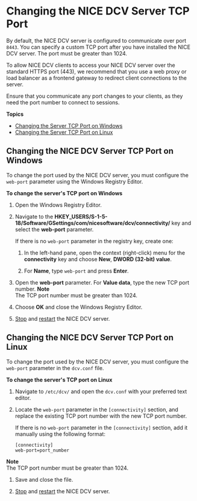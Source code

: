 # Changing the NICE DCV Server TCP Port<a name="manage-port"></a>

By default, the NICE DCV server is configured to communicate over port `8443`\. You can specify a custom TCP port after you have installed the NICE DCV server\. The port must be greater than 1024\.

To allow NICE DCV clients to access your NICE DCV server over the standard HTTPS port \(443\), we recommend that you use a web proxy or load balancer as a frontend gateway to redirect client connections to the server\.

Ensure that you communicate any port changes to your clients, as they need the port number to connect to sessions\.

**Topics**
+ [Changing the Server TCP Port on Windows](#manage-stop-port-windows)
+ [Changing the Server TCP Port on Linux](#manage-stop-port-linux)

## Changing the NICE DCV Server TCP Port on Windows<a name="manage-stop-port-windows"></a>

To change the port used by the NICE DCV server, you must configure the `web-port` parameter using the Windows Registry Editor\.

**To change the server's TCP port on Windows**

1. Open the Windows Registry Editor\.

1. Navigate to the **HKEY\_USERS/S\-1\-5\-18/Software/GSettings/com/nicesoftware/dcv/connectivity/** key and select the **web\-port** parameter\.

   If there is no `web-port` parameter in the registry key, create one:

   1. In the left\-hand pane, open the context \(right\-click\) menu for the **connectivity** key and choose **New**, **DWORD \(32\-bit\) value**\.

   1. For **Name**, type `web-port` and press **Enter**\.

1. Open the **web\-port** parameter\. For **Value data**, type the new TCP port number\.
**Note**  
The TCP port number must be greater than 1024\.

1. Choose **OK** and close the Windows Registry Editor\.

1. [Stop](manage-stop.md) and [restart](manage-start.md) the NICE DCV server\.

## Changing the NICE DCV Server TCP Port on Linux<a name="manage-stop-port-linux"></a>

To change the port used by the NICE DCV server, you must configure the `web-port` parameter in the `dcv.conf` file\.

**To change the server's TCP port on Linux**

1. Navigate to `/etc/dcv/` and open the `dcv.conf` with your preferred text editor\.

1. Locate the `web-port` parameter in the `[connectivity]` section, and replace the existing TCP port number with the new TCP port number\.

   If there is no `web-port` parameter in the `[connectivity]` section, add it manually using the following format:

   ```
   [connectivity]
   web-port=port_number
   ```
**Note**  
The TCP port number must be greater than 1024\.

1. Save and close the file\.

1. [Stop](manage-stop.md) and [restart](manage-start.md) the NICE DCV server\.